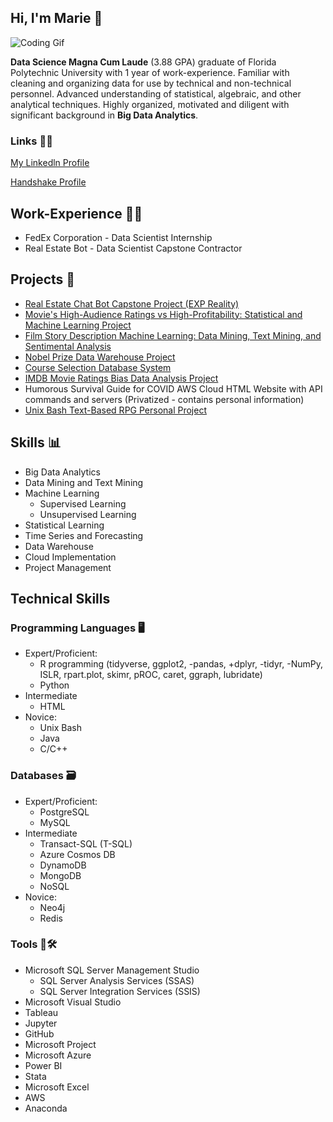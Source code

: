 ## Hi, I'm Marie 👋

![Coding Gif](https://res.cloudinary.com/practicaldev/image/fetch/s--dWwH4rJ4--/c_limit%2Cf_auto%2Cfl_progressive%2Cq_66%2Cw_880/https://media2.giphy.com/media/fnD9cHHIrYRYk/giphy.gif)

**Data Science Magna Cum Laude** (3.88 GPA) graduate of Florida Polytechnic University with 1 year of work-experience. Familiar with cleaning and organizing data for use by technical and non-technical personnel. Advanced understanding of statistical, algebraic, and other analytical techniques. Highly organized, motivated and diligent with significant background in **Big Data Analytics**.

### Links 👩‍💼
[My Linkedln Profile](https://www.linkedin.com/in/marie-hasegawa-590456203/)

[Handshake Profile](https://app.joinhandshake.com/users/13451441)

## Work-Experience 💼🏢
- FedEx Corporation - Data Scientist Internship
- Real Estate Bot - Data Scientist Capstone Contractor

## Projects 📝
- [Real Estate Chat Bot Capstone Project (EXP Reality)](https://www.realestatemessengerbot.com/14-days-free41529173)
- [Movie's High-Audience Ratings vs High-Profitability: Statistical and Machine Learning Project](https://github.com/mhasegawa7045/Movie-High-Audience-Ratings-vs-High-Profitibility-Statistical-and-Machine-Learning)
- [Film Story Description Machine Learning: Data Mining, Text Mining, and Sentimental Analysis](https://github.com/mhasegawa7045/Film_Movie_Text_Mining_Sentimental_Analysis_Machine_Learning)
- [Nobel Prize Data Warehouse Project](https://github.com/mhasegawa7045/Nobel-Prize-Data-Warehouse-Project)
- [Course Selection Database System](https://github.com/mhasegawa7045/Course-Selection-Database-System)
- [IMDB Movie Ratings Bias Data Analysis Project](https://github.com/mhasegawa7045/IMDB_Movie_Ratings_Bias_Project)
- Humorous Survival Guide for COVID AWS Cloud HTML Website with API commands and servers (Privatized - contains personal information)
- [Unix Bash Text-Based RPG Personal Project](https://github.com/mhasegawa7045/Cursed_House_Unix_BASH_Text_based_RPG_MHasegawa)

## Skills 📊
- Big Data Analytics
- Data Mining and Text Mining
- Machine Learning
  - Supervised Learning 
  - Unsupervised Learning
- Statistical Learning
- Time Series and Forecasting
- Data Warehouse
- Cloud Implementation
- Project Management


## Technical Skills
### Programming Languages 🖥
- Expert/Proficient:
  - R programming (tidyverse, ggplot2, -pandas, +dplyr, -tidyr, -NumPy, ISLR, rpart.plot, skimr, pROC, caret, ggraph, lubridate)
  - Python 
- Intermediate
  - HTML
- Novice:
  - Unix Bash
  - Java 
  - C/C++
### Databases 🗃
- Expert/Proficient:
  - PostgreSQL
  - MySQL
- Intermediate
  - Transact-SQL (T-SQL)
  - Azure Cosmos DB
  - DynamoDB
  - MongoDB
  - NoSQL
- Novice:
  - Neo4j
  - Redis
  
### Tools 🧰🛠
- Microsoft SQL Server Management Studio
  - SQL Server Analysis Services (SSAS)
  - SQL Server Integration Services (SSIS)
- Microsoft Visual Studio
- Tableau
- Jupyter
- GitHub
- Microsoft Project
- Microsoft Azure
- Power BI
- Stata
- Microsoft Excel
- AWS
- Anaconda

